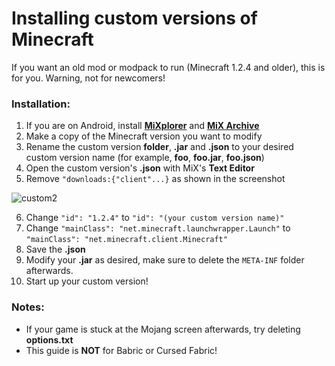 # Installing custom versions of Minecraft

If you want an old mod or modpack to run (Minecraft 1.2.4 and older), this is for you. Warning, not for newcomers!

### Installation:

1. If you are on Android, install [**MiXplorer**](https://forum.xda-developers.com/showpost.php?p=23109280&postcount=2) and [**MiX Archive**](https://play.google.com/store/apps/details?id=com.mixplorer.addon.archive)
2. Make a copy of the Minecraft version you want to modify
3. Rename the custom version **folder**, **.jar** and **.json** to your desired custom version name (for example, **foo**, **foo.jar**, **foo.json**)
4. Open the custom version's **.json** with MiX's **Text Editor**
5. Remove `"downloads:{"client"...}` as shown in the screenshot

![custom2](https://user-images.githubusercontent.com/85581164/220926885-d25e911f-98c4-4989-af06-f1bd81acc7e2.jpg)

6. Change `"id": "1.2.4"` to `"id": "(your custom version name)"`
7. Change `"mainClass": "net.minecraft.launchwrapper.Launch"` to `"mainClass": "net.minecraft.client.Minecraft"`
8. Save the **.json**
9. Modify your **.jar** as desired, make sure to delete the `META-INF` folder afterwards.
10. Start up your custom version!

### Notes:
* If your game is stuck at the Mojang screen afterwards, try deleting **options.txt**
* This guide is **NOT** for Babric or Cursed Fabric!
